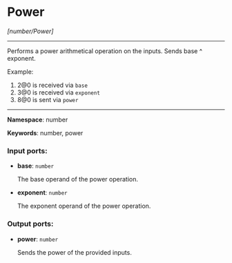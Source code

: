 # Power

_[number/Power]_

---

Performs a power arithmetical operation on the inputs. Sends base ^ exponent.

Example:

1. 2@0 is received via `base`
2. 3@0 is received via `exponent`
3. 8@0 is sent via `power`

---

__Namespace__: number

__Keywords__: number, power

### Input ports:

* __base__: ` number `

    The base operand of the power operation.


* __exponent__: ` number `

    The exponent operand of the power operation.

### Output ports:

* __power__: ` number `

    Sends the power of the provided inputs.

